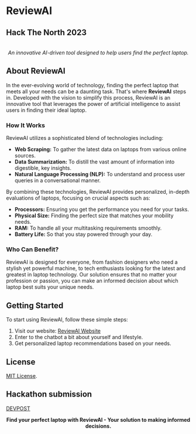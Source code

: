 # ReviewAI
## Hack The North 2023
<div align="center">
	<br>
	<i>An innovative AI-driven tool designed to help users find the perfect laptop.</i>
</div>


## About ReviewAI

In the ever-evolving world of technology, finding the perfect laptop that meets all your needs can be a daunting task. That's where **ReviewAI** steps in. Developed with the vision to simplify this process, ReviewAI is an innovative tool that leverages the power of artificial intelligence to assist users in finding their ideal laptop.


### How It Works

ReviewAI utilizes a sophisticated blend of technologies including:

- **Web Scraping:** To gather the latest data on laptops from various online sources.
- **Data Summarization:** To distill the vast amount of information into digestible, key insights.
- **Natural Language Processing (NLP):** To understand and process user queries in a conversational manner.

By combining these technologies, ReviewAI provides personalized, in-depth evaluations of laptops, focusing on crucial aspects such as:

- **Processors:** Ensuring you get the performance you need for your tasks.
- **Physical Size:** Finding the perfect size that matches your mobility needs.
- **RAM:** To handle all your multitasking requirements smoothly.
- **Battery Life:** So that you stay powered through your day.

### Who Can Benefit?

ReviewAI is designed for everyone, from fashion designers who need a stylish yet powerful machine, to tech enthusiasts looking for the latest and greatest in laptop technology. Our solution ensures that no matter your profession or passion, you can make an informed decision about which laptop best suits your unique needs.

## Getting Started

To start using ReviewAI, follow these simple steps:

1. Visit our website: [ReviewAI Website](https://review-ai.vercel.app/)
2. Enter to the chatbot a bit about yourself and lifestyle.
3. Get personalized laptop recommendations based on your needs.


## License

[MIT License](LICENSE.md).


## Hackathon submission

[DEVPOST](https://devpost.com/software/review-ai)

<div align="center">
	<b>Find your perfect laptop with ReviewAI - Your solution to making informed decisions.</b>
</div>

